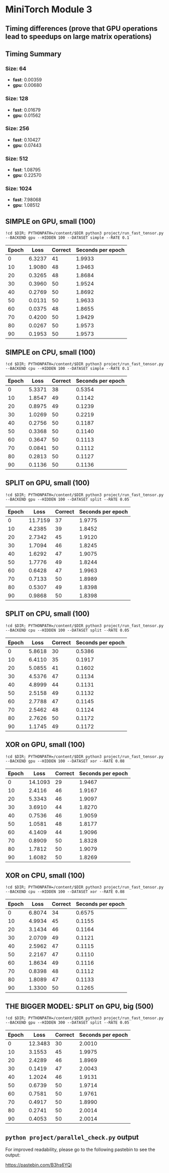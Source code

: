 # MiniTorch Module 3

## Timing differences (prove that GPU operations lead to speedups on large matrix operations)

## Timing Summary

### Size: 64
- **fast**: 0.00359
- **gpu**: 0.00680

### Size: 128
- **fast**: 0.01679
- **gpu**: 0.01562

### Size: 256
- **fast**: 0.10427
- **gpu**: 0.07443

### Size: 512
- **fast**: 1.08795
- **gpu**: 0.22570

### Size: 1024
- **fast**: 7.98068
- **gpu**: 1.08512

## SIMPLE on GPU, small (100)

`!cd $DIR; PYTHONPATH=/content/$DIR python3 project/run_fast_tensor.py --BACKEND gpu --HIDDEN 100 --DATASET simple --RATE 0.1`

| Epoch | Loss | Correct | Seconds per epoch |
|-------|------|---------|-------------------|
| 0     | 6.3237 | 41      | 1.9933            |
| 10    | 1.9080 | 48      | 1.9463            |
| 20    | 0.3265 | 48      | 1.8684            |
| 30    | 0.3960 | 50      | 1.9524            |
| 40    | 0.2769 | 50      | 1.8692            |
| 50    | 0.0131 | 50      | 1.9633            |
| 60    | 0.0375 | 48      | 1.8655            |
| 70    | 0.4200 | 50      | 1.9429            |
| 80    | 0.0267 | 50      | 1.9573            |
| 90    | 0.1953 | 50      | 1.9573            |

## SIMPLE on CPU, small (100)

`!cd $DIR; PYTHONPATH=/content/$DIR python3 project/run_fast_tensor.py --BACKEND cpu --HIDDEN 100 --DATASET simple --RATE 0.1`

| Epoch | Loss | Correct | Seconds per epoch |
|-------|------|---------|-------------------|
| 0     | 5.3371 | 38      | 0.5354            |
| 10    | 1.8547 | 49      | 0.1142            |
| 20    | 0.8975 | 49      | 0.1239            |
| 30    | 1.0269 | 50      | 0.2219            |
| 40    | 0.2756 | 50      | 0.1187            |
| 50    | 0.3368 | 50      | 0.1140            |
| 60    | 0.3647 | 50      | 0.1113            |
| 70    | 0.0841 | 50      | 0.1112            |
| 80    | 0.2813 | 50      | 0.1127            |
| 90    | 0.1136 | 50      | 0.1136            |

## SPLIT on GPU, small (100)

`!cd $DIR; PYTHONPATH=/content/$DIR python3 project/run_fast_tensor.py --BACKEND gpu --HIDDEN 100 --DATASET split --RATE 0.05`

| Epoch | Loss | Correct | Seconds per epoch |
|-------|------|---------|-------------------|
| 0     | 11.7159 | 37      | 1.9775            |
| 10    | 4.2385  | 39      | 1.8452            |
| 20    | 2.7342  | 45      | 1.9120            |
| 30    | 1.7094  | 46      | 1.8245            |
| 40    | 1.6292  | 47      | 1.9075            |
| 50    | 1.7776  | 49      | 1.8244            |
| 60    | 0.6428  | 47      | 1.9963            |
| 70    | 0.7133  | 50      | 1.8989            |
| 80    | 0.5307  | 49      | 1.8398            |
| 90    | 0.9868  | 50      | 1.8398            |

## SPLIT on CPU, small (100)

`!cd $DIR; PYTHONPATH=/content/$DIR python3 project/run_fast_tensor.py --BACKEND cpu --HIDDEN 100 --DATASET split --RATE 0.05`

| Epoch | Loss | Correct | Seconds per epoch |
|-------|------|---------|-------------------|
| 0     | 5.8618 | 30      | 0.5386            |
| 10    | 6.4110 | 35      | 0.1917            |
| 20    | 5.0855 | 41      | 0.1602            |
| 30    | 4.5376 | 47      | 0.1134            |
| 40    | 4.8999 | 44      | 0.1131            |
| 50    | 2.5158 | 49      | 0.1132            |
| 60    | 2.7788 | 47      | 0.1145            |
| 70    | 2.5462 | 48      | 0.1124            |
| 80    | 2.7626 | 50      | 0.1172            |
| 90    | 1.1745 | 49      | 0.1172            |

## XOR on GPU, small (100)

`!cd $DIR; PYTHONPATH=/content/$DIR python3 project/run_fast_tensor.py --BACKEND gpu --HIDDEN 100 --DATASET xor --RATE 0.08`

| Epoch | Loss | Correct | Seconds per epoch |
|-------|------|---------|-------------------|
| 0     | 14.1093 | 29      | 1.9467            |
| 10    | 2.4116  | 46      | 1.9167            |
| 20    | 5.3343  | 46      | 1.9097            |
| 30    | 3.6910  | 44      | 1.8270            |
| 40    | 0.7536  | 46      | 1.9059            |
| 50    | 1.0581  | 48      | 1.8177            |
| 60    | 4.1409  | 44      | 1.9096            |
| 70    | 0.8909  | 50      | 1.8328            |
| 80    | 1.7812  | 50      | 1.9079            |
| 90    | 1.6082  | 50      | 1.8269            |

## XOR on CPU, small (100)

`!cd $DIR; PYTHONPATH=/content/$DIR python3 project/run_fast_tensor.py --BACKEND cpu --HIDDEN 100 --DATASET xor --RATE 0.08`

| Epoch | Loss | Correct | Seconds per epoch |
|-------|------|---------|-------------------|
| 0     | 6.8074 | 34      | 0.6575            |
| 10    | 4.9934 | 45      | 0.1155            |
| 20    | 3.1434 | 46      | 0.1164            |
| 30    | 2.0709 | 49      | 0.1121            |
| 40    | 2.5962 | 47      | 0.1115            |
| 50    | 2.2167 | 47      | 0.1110            |
| 60    | 1.8634 | 49      | 0.1116            |
| 70    | 0.8398 | 48      | 0.1112            |
| 80    | 1.8089 | 47      | 0.1133            |
| 90    | 1.3300 | 50      | 0.1265            |

## THE BIGGER MODEL: SPLIT on GPU, big (500)

`!cd $DIR; PYTHONPATH=/content/$DIR python3 project/run_fast_tensor.py --BACKEND gpu --HIDDEN 300 --DATASET split --RATE 0.05`

| Epoch | Loss | Correct | Seconds per epoch |
|-------|------|---------|-------------------|
| 0     | 12.3483 | 30      | 2.0010            |
| 10    | 3.1553  | 45      | 1.9975            |
| 20    | 2.4289  | 46      | 1.8969            |
| 30    | 0.1419  | 47      | 2.0043            |
| 40    | 1.2024  | 46      | 1.9131            |
| 50    | 0.6739  | 50      | 1.9714            |
| 60    | 0.7581  | 50      | 1.9761            |
| 70    | 0.4917  | 50      | 1.8990            |
| 80    | 0.2741  | 50      | 2.0014            |
| 90    | 0.4053  | 50      | 2.0014            |

## `python project/parallel_check.py` output

For improved readability, please go to the following pastebin to see the output:

https://pastebin.com/B3hs6YQi
